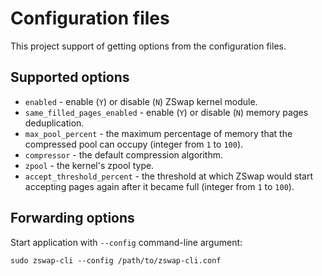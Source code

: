 # Configuration files

This project support of getting options from the configuration files.

## Supported options

  * `enabled` - enable (`Y`) or disable (`N`) ZSwap kernel module.
  * `same_filled_pages_enabled` - enable (`Y`) or disable (`N`) memory pages deduplication.
  * `max_pool_percent` - the maximum percentage of memory that the compressed pool can occupy (integer from `1` to `100`).
  * `compressor` - the default compression algorithm.
  * `zpool` - the kernel's zpool type.
  * `accept_threshold_percent` - the threshold at which ZSwap would start accepting pages again after it became full (integer from `1` to `100`).

## Forwarding options

Start application with `--config` command-line argument:

```
sudo zswap-cli --config /path/to/zswap-cli.conf
```
